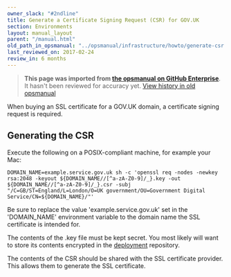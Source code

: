 ```yaml
---
owner_slack: "#2ndline"
title: Generate a Certificate Signing Request (CSR) for GOV.UK
section: Environments
layout: manual_layout
parent: "/manual.html"
old_path_in_opsmanual: "../opsmanual/infrastructure/howto/generate-csr.md"
last_reviewed_on: 2017-02-24
review_in: 6 months
---
```


> **This page was imported from [the opsmanual on GitHub Enterprise](https://github.com/alphagov/govuk-legacy-opsmanual)**.
It hasn't been reviewed for accuracy yet.
[View history in old opsmanual](https://github.com/alphagov/govuk-legacy-opsmanual/tree/master/infrastructure/howto/generate-csr.md)


When buying an SSL certificate for a GOV.UK domain, a certificate
signing request is required.

## Generating the CSR

Execute the following on a POSIX-compliant machine, for example your
Mac:

    DOMAIN_NAME=example.service.gov.uk sh -c 'openssl req -nodes -newkey rsa:2048 -keyout ${DOMAIN_NAME//[^a-zA-Z0-9]/_}.key -out ${DOMAIN_NAME//[^a-zA-Z0-9]/_}.csr -subj "/C=GB/ST=England/L=London/O=UK government/OU=Government Digital Service/CN=${DOMAIN_NAME}/"'

Be sure to replace the value 'example.service.gov.uk' set in the
'DOMAIN\_NAME' environment variable to the domain name the SSL
certificate is intended for.

The contents of the .key file must be kept secret. You most likely will
want to store its contents encrypted in the
[deployment](https://github.com/alphagov/govuk-secrets) repository.

The contents of the CSR should be shared with the SSL certificate
provider. This allows them to generate the SSL certificate.

